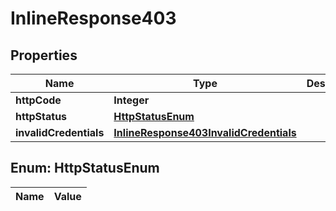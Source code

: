 
# InlineResponse403

## Properties
Name | Type | Description | Notes
------------ | ------------- | ------------- | -------------
**httpCode** | **Integer** |  |  [optional]
**httpStatus** | [**HttpStatusEnum**](#HttpStatusEnum) |  |  [optional]
**invalidCredentials** | [**InlineResponse403InvalidCredentials**](InlineResponse403InvalidCredentials.md) |  |  [optional]


<a name="HttpStatusEnum"></a>
## Enum: HttpStatusEnum
Name | Value
---- | -----



